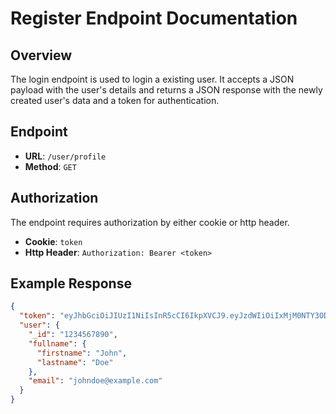 # Register Endpoint Documentation

## Overview

The login endpoint is used to login a existing user. It accepts a JSON payload with the user's details and returns a JSON response with the newly created user's data and a token for authentication.

## Endpoint

* **URL**: `/user/profile`
* **Method**: `GET`
## Authorization

The endpoint requires authorization by either cookie or http header.

* **Cookie**: `token`
* **Http Header**: `Authorization: Bearer <token>`


## Example Response

```json
{
  "token": "eyJhbGciOiJIUzI1NiIsInR5cCI6IkpXVCJ9.eyJzdWIiOiIxMjM0NTY3ODkwIiwibmFtZSI6IkpvaGFuIjoiMjMwfQ.SflKxwRJSMeKKF2QT4fwpMeJf36POk6yJV_adQssw5c",
  "user": {
    "_id": "1234567890",
    "fullname": {
      "firstname": "John",
      "lastname": "Doe"
    },
    "email": "johndoe@example.com"
  }
}